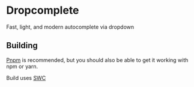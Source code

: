 # Dropcomplete

Fast, light, and modern autocomplete via dropdown

## Building

[Pnpm](https://pnpm.io/) is recommended, but you should also be able to get it
working with npm or yarn.

Build uses [SWC](https://swc.rs/)
